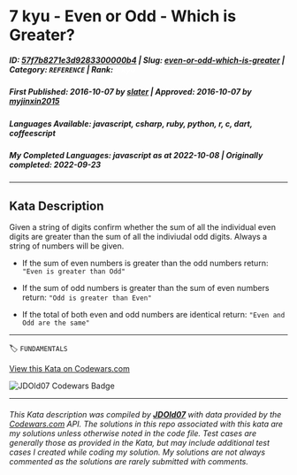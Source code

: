 # 7 kyu - Even or Odd - Which is Greater?

##### **ID**: [57f7b8271e3d9283300000b4](https://www.codewars.com/kata/57f7b8271e3d9283300000b4) | **Slug**: [even-or-odd-which-is-greater](https://www.codewars.com/kata/57f7b8271e3d9283300000b4) | **Category**: `REFERENCE` | **Rank**: <span style="color:white">7 kyu</span>

##### **First Published**: 2016-10-07 ***by*** [slater](https://www.codewars.com/users/slater) | **Approved**: 2016-10-07 ***by*** [myjinxin2015](https://www.codewars.com/users/myjinxin2015)

##### **Languages Available**: javascript, csharp, ruby, python, r, c, dart, coffeescript

##### **My Completed Languages**: javascript ***as at*** 2022-10-08 | **Originally completed**: 2022-09-23

---

## Kata Description


Given a string of digits confirm whether the sum of all the individual even digits are greater than the sum of all the indiviudal odd digits. Always a string of numbers will be given.



* If the sum of even numbers is greater than the odd numbers return: `"Even is greater than Odd"`



* If the sum of odd numbers is greater than the sum of even numbers return: `"Odd is greater than Even"`

  

* If the total of both even and odd numbers are identical return: `"Even and Odd are the same"`

  



  



---


🏷 `FUNDAMENTALS`


[View this Kata on Codewars.com](https://www.codewars.com/kata/57f7b8271e3d9283300000b4)

![](https://www.codewars.com/users/jdold07/badges/large "JDOld07 Codewars Badge")

---

###### *This Kata description was compiled by [**JDOld07**](https://tpstech.dev) with data provided by the [Codewars.com](https://www.codewars.com) API.  The solutions in this repo associated with this kata are my solutions unless otherwise noted in the code file.  Test cases are generally those as provided in the Kata, but may include additional test cases I created while coding my solution.  My solutions are not always commented as the solutions are rarely submitted with comments.*
